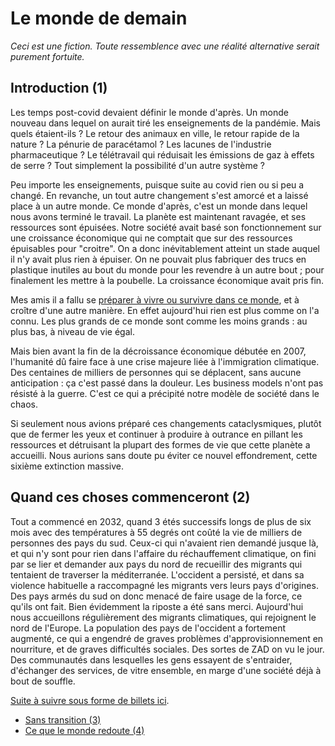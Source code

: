 # Le monde de demain

_Ceci est une fiction. Toute ressemblence avec une réalité alternative serait purement fortuite._

## Introduction (1)
Les temps post-covid devaient définir le monde d'après. Un monde nouveau dans lequel on aurait tiré les enseignements de la pandémie. Mais quels étaient-ils ? Le retour des animaux en ville, le retour rapide de la nature ? La pénurie de paracétamol ? Les lacunes de l'industrie pharmaceutique ? Le télétravail qui réduisait les émissions de gaz à effets de serre ? Tout simplement la possibilité d'un autre système ? 

Peu importe les enseignements, puisque suite au covid rien ou si peu a changé. En revanche, un tout autre changement s'est amorcé et a laissé place à un autre monde. Ce monde d'après, c'est un monde dans lequel nous avons terminé le travail. La planète est maintenant ravagée, et ses ressources sont épuisées. Notre société avait basé son fonctionnement sur une croissance économique qui ne comptait que sur des ressources épuisables pour "croitre". On a donc inévitablement atteint un stade auquel il n'y avait plus rien à épuiser. On ne pouvait plus fabriquer des trucs en plastique inutiles au bout du monde pour les revendre à un autre bout ; pour finalement les mettre à la poubelle. La croissance économique avait pris fin.

Mes amis il a fallu se <a href="kit-survie.html">préparer à vivre ou survivre dans ce monde</a>, et à croître d'une autre manière. En effet aujourd'hui rien est plus comme on l'a connu. Les plus grands de ce monde sont comme les moins grands : au plus bas, à niveau de vie égal.

Mais bien avant la fin de la décroissance économique débutée en 2007, l'humanité dû faire face à une crise majeure liée à l'immigration climatique. Des centaines de milliers de personnes qui se déplacent, sans aucune anticipation : ça c'est passé dans la douleur. Les business models n'ont pas résisté à la guerre. C'est ce qui a précipité notre modèle de société dans le chaos. 

Si seulement nous avions préparé ces changements cataclysmiques, plutôt que de fermer les yeux et continuer à produire à outrance en pillant les ressources et détruisant la plupart des formes de vie que cette planète a accueilli. Nous aurions sans doute pu éviter ce nouvel effondrement, cette sixième extinction massive.

## Quand ces choses commenceront (2)

Tout a commencé en 2032, quand 3 étés successifs longs de plus de six mois avec des températures à 55 degrés ont coûté la vie de milliers de personnes des pays du sud. Ceux-ci qui n'avaient rien demandé jusque là, et qui n'y sont pour rien dans l'affaire du réchauffement climatique, on fini par se lier et demander aux pays du nord de recueillir des migrants qui tentaient de traverser la méditerranée. L'occident a persisté, et dans sa violence habituelle a raccompagné les migrants vers leurs pays d'origines. Des pays armés du sud on donc menacé de faire usage de la force, ce qu'ils ont fait. Bien évidemment la riposte a été sans merci. Aujourd'hui nous accueillons régulièrement des migrants climatiques, qui rejoignent le nord de l'Europe. La population des pays de l'occident a fortement augmenté, ce qui a engendré de graves problèmes d'approvisionnement en nourriture, et de graves difficultés sociales. Des sortes de ZAD on vu le jour. Des communautés dans lesquelles les gens essayent de s'entraider, d'échanger des services, de vitre ensemble, en marge d'une société déjà à bout de souffle.

[Suite à suivre sous forme de billets ici](https://3r1c.net/posts/feed.xml).

- [Sans transition (3)](https://3r1c.net/posts/2023-11-08-le-monde-de-demain-3.txt)
- [Ce que le monde redoute (4)](https://3r1c.net/posts/2023-11-19-le-monde-de-demain-4.txt)
